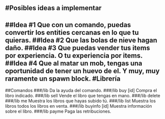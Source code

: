#Posibles ideas a implementar
-----------
##Idea #1
Que con un comando, puedas convertir los entities cercanas en lo que tu quieras.
##Idea #2
Que las bolas de nieve hagan daño.
##Idea #3
Que puedas vender tus items por experiencia. O tu experiencia por items.
##Idea #4
Que al matar un mob, tengas una oportunidad de tener un huevo de el. Y muy, muy raramente un spawn block.
#Librería
------------
##Comandos
###/lib
Da la ayuda del comando.
###/lib buy [id]
Compra el libro indicado.
###/lib sell
Vende el libro que tengas en mano.
###/lib delete
###/lib me
Muestra los libros que hayas subido tú.
###/lib list
Muestra los libros todos los libros en venta.
###/lib buyinfo [id]
Muestra información sobre el libro.
###/lib payme
Paga las retribuciones.

